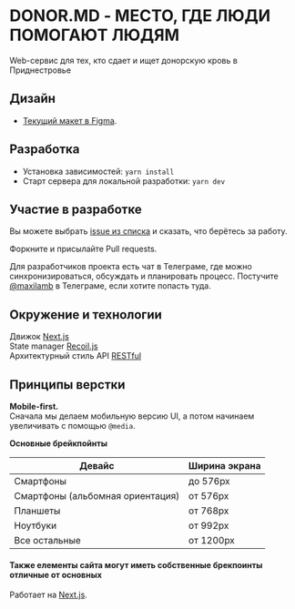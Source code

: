 # DONOR.MD - МЕСТО, ГДЕ ЛЮДИ ПОМОГАЮТ ЛЮДЯМ

Web-сервис для тех, кто сдает и ищет донорскую кровь в Приднестровье

## Дизайн

- [Текущий макет в Figma](https://www.figma.com/file/8tE5uYcQyCLz3V4t3Xy4J6).

## Разработка

- Установка зависимостей: `yarn install`
- Старт сервера для локальной разработки: `yarn dev`

## Участие в разработке

Вы можете выбрать [issue из списка](https://github.com/open-priorities/donor-frontend/issues) и сказать, что берётесь за работу.

Форкните и присылайте Pull requests.

Для разработчиков проекта есть чат в Телеграме, где можно синхронизироваться, обсуждать и планировать процесс. Постучите [@maxilamb](https://t.me/maxilamb) в Телеграме, если хотите попасть туда.

## Окружение и технологии

Движок [Next.js](https://nextjs.org/)  
State manager [Recoil.js](https://recoiljs.org/)  
Архитектурный стиль API [RESTful](https://habr.com/ru/post/483202/)

## Принципы верстки

**Mobile-first.**  
Сначала мы делаем мобильную версию UI, а потом начинаем увеличивать с помощью `@media`.

**Основные брейкпойнты**

| Девайс                           | Ширина экрана |
| -------------------------------- | ------------- |
| Смартфоны                        | до 576px      |
| Смартфоны (альбомная ориентация) | от 576px      |
| Планшеты                         | от 768px      |
| Ноутбуки                         | от 992px      |
| Все остальные                    | от 1200px     |

#### **Также елементы сайта могут иметь собственные брекпоинты отличные от основных**

Работает на [Next.js](https://nextjs.org/).

